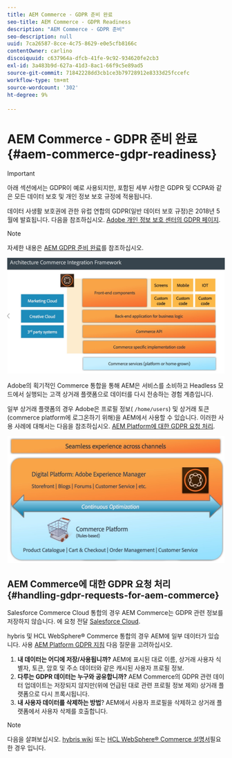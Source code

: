 ```yaml
---
title: AEM Commerce - GDPR 준비 완료
seo-title: AEM Commerce - GDPR Readiness
description: "AEM Commerce - GDPR 준비"
seo-description: null
uuid: 7ca26587-8cce-4c75-8629-e0e5cfb8166c
contentOwner: carlino
discoiquuid: c637964a-dfcb-41fe-9c92-934620fe2cb3
exl-id: 3a483b9d-627a-41d3-8ac1-66f9c5e89ad5
source-git-commit: 71842228dd3cb1ce3b79728912e8333d25fccefc
workflow-type: tm+mt
source-wordcount: '302'
ht-degree: 9%

---
```


# AEM Commerce - GDPR 준비 완료{#aem-commerce-gdpr-readiness}

>[!IMPORTANT]
>
>아래 섹션에서는 GDPR이 예로 사용되지만, 포함된 세부 사항은 GDPR 및 CCPA와 같은 모든 데이터 보호 및 개인 정보 보호 규정에 적용됩니다.

데이터 사생활 보호권에 관한 유럽 연합의 GDPR(일반 데이터 보호 규정)은 2018년 5월에 발효됩니다. 다음을 참조하십시오. [Adobe 개인 정보 보호 센터의 GDPR 페이지](https://business.adobe.com/privacy/general-data-protection-regulation.html).

>[!NOTE]
>
>자세한 내용은 [AEM GDPR 준비 완료](/help/managing/data-protection-and-privacy.md)를 참조하십시오.

![screen_shot_2018-03-22at111606](assets/screen_shot_2018-03-22at111606.jpg)

Adobe의 획기적인 Commerce 통합을 통해 AEM은 서비스를 소비하고 Headless 모드에서 실행되는 고객 상거래 플랫폼으로 데이터를 다시 전송하는 경험 계층입니다.

일부 상거래 플랫폼의 경우 Adobe은 프로필 정보( `/home/users`) 및 상거래 토큰(commerce platform에 로그온하기 위해)을 AEM에서 사용할 수 있습니다. 이러한 사용 사례에 대해서는 다음을 참조하십시오. [AEM Platform에 대한 GDPR 요청 처리](/help/sites-administering/handling-gdpr-requests-for-aem-platform.md).

![screen_shot_2018-03-22at111621](assets/screen_shot_2018-03-22at111621.jpg)

## AEM Commerce에 대한 GDPR 요청 처리 {#handling-gdpr-requests-for-aem-commerce}

Salesforce Commerce Cloud 통합의 경우 AEM Commerce는 GDPR 관련 정보를 저장하지 않습니다. 에 요청 전달 [Salesforce Cloud](https://documentation.b2c.commercecloud.salesforce.com/DOC1/index.jsp).

hybris 및 HCL WebSphere® Commerce 통합의 경우 AEM에 일부 데이터가 있습니다. 사용 [AEM Platform GDPR 지침](/help/sites-administering/handling-gdpr-requests-for-aem-platform.md) 다음 질문을 고려하십시오.

1. **내 데이터는 어디에 저장/사용됩니까?** AEM에 표시된 대로 이름, 상거래 사용자 식별자, 토큰, 암호 및 주소 데이터와 같은 캐시된 사용자 프로필 정보.
1. **다루는 GDPR 데이터는 누구와 공유합니까?** AEM Commerce의 GDPR 관련 데이터 업데이트는 저장되지 않지만(위에 언급된 대로 관련 프로필 정보 제외) 상거래 플랫폼으로 다시 프록시됩니다.
1. **내 사용자 데이터를 삭제하는 방법**? AEM에서 사용자 프로필을 삭제하고 상거래 플랫폼에서 사용자 삭제를 호출합니다.

>[!NOTE]
>
>다음을 살펴보십시오. [hybris wiki](https://wiki.hybris.com/) 또는 [HCL WebSphere® Commerce 설명서](https://help.hcltechsw.com/commerce/index.html)필요한 경우 입니다.
